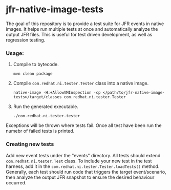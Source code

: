 # jfr-native-image-tests
The goal of this repository is to provide a test suite for JFR events in native images. It helps run multiple tests at once and
automatically analyze the output JFR files. This is useful for test driven development, as well as regression testing.

### Usage:
1. Compile to bytecode.
   
    `mvn clean package`


2. Compile `com.redhat.ni.tester.Tester` class into a native image.
   
    `native-image -H:+AllowVMInspection -cp </path/to/jfr-native-image-tests>/target/classes com.redhat.ni.tester.Tester`


3. Run the generated executable.
   
    `./com.redhat.ni.tester.tester`

Exceptions will be thrown where tests fail. Once all test have been run the numebr of failed tests is printed. 

### Creating new tests
Add new event tests under the "events" directory. All tests should extend `com.redhat.ni.tester.Test` class.
To include your new test in the test harness, add it in the `com.redhat.ni.tester.Tester.loadTests()` method.
 Generally, each test should run code that triggers the target event/scenario, then analyze
the output JFR snapshot to ensure the desired behaviour occurred. 
